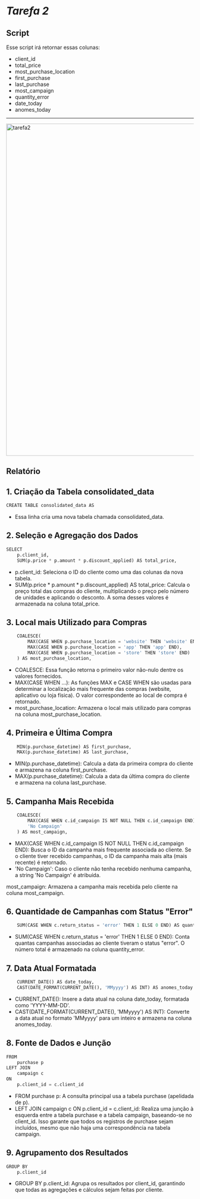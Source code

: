 # ***Tarefa 2***
## Script
Esse script irá retornar essas colunas:
- client_id
- total_price
- most_purchase_location
- first_purchase
- last_purchase
- most_campaign
- quantity_error
- date_today
- anomes_today
-----------------------------------------------------------------------------

<img width="890" alt="tarefa2" src="https://github.com/user-attachments/assets/ac970b9c-acdb-4459-8c7a-f4c911d2f64e">

## Relatório
## 1. Criação da Tabela consolidated_data
```python
CREATE TABLE consolidated_data AS
```
- Essa linha cria uma nova tabela chamada consolidated_data.
## 2. Seleção e Agregação dos Dados
```python
SELECT 
    p.client_id,
    SUM(p.price * p.amount * p.discount_applied) AS total_price,
```
- p.client_id: Seleciona o ID do cliente como uma das colunas da nova tabela.
- SUM(p.price * p.amount * p.discount_applied) AS total_price: Calcula o preço total das compras do cliente, multiplicando o preço pelo número de unidades e aplicando o desconto. A soma desses valores é armazenada na coluna total_price.

## 3. Local mais Utilizado para Compras
```python
    COALESCE(
        MAX(CASE WHEN p.purchase_location = 'website' THEN 'website' END),
        MAX(CASE WHEN p.purchase_location = 'app' THEN 'app' END),
        MAX(CASE WHEN p.purchase_location = 'store' THEN 'store' END)
    ) AS most_purchase_location,
```
- COALESCE: Essa função retorna o primeiro valor não-nulo dentre os valores fornecidos.
- MAX(CASE WHEN ...): As funções MAX e CASE WHEN são usadas para determinar a localização mais frequente das compras (website, aplicativo ou loja física). O valor correspondente ao local de compra é retornado.
- most_purchase_location: Armazena o local mais utilizado para compras na coluna most_purchase_location.

## 4. Primeira e Última Compra
```python
    MIN(p.purchase_datetime) AS first_purchase,
    MAX(p.purchase_datetime) AS last_purchase,
```
- MIN(p.purchase_datetime): Calcula a data da primeira compra do cliente e armazena na coluna first_purchase.
- MAX(p.purchase_datetime): Calcula a data da última compra do cliente e armazena na coluna last_purchase.

## 5. Campanha Mais Recebida
```python
    COALESCE(
        MAX(CASE WHEN c.id_campaign IS NOT NULL THEN c.id_campaign END),
        'No Campaign'
    ) AS most_campaign,
```
- MAX(CASE WHEN c.id_campaign IS NOT NULL THEN c.id_campaign END): Busca o ID da campanha mais frequente associada ao cliente. Se o cliente tiver recebido campanhas, o ID da campanha mais alta (mais recente) é retornado.
- 'No Campaign': Caso o cliente não tenha recebido nenhuma campanha, a string 'No Campaign' é atribuída.

most_campaign: Armazena a campanha mais recebida pelo cliente na coluna most_campaign.

## 6. Quantidade de Campanhas com Status "Error"
```python
    SUM(CASE WHEN c.return_status = 'error' THEN 1 ELSE 0 END) AS quantity_error,
```
- SUM(CASE WHEN c.return_status = 'error' THEN 1 ELSE 0 END): Conta quantas campanhas associadas ao cliente tiveram o status "error". O número total é armazenado na coluna quantity_error.

## 7. Data Atual Formatada
```python
    CURRENT_DATE() AS date_today,
    CAST(DATE_FORMAT(CURRENT_DATE(), 'MMyyyy') AS INT) AS anomes_today
```
- CURRENT_DATE(): Insere a data atual na coluna date_today, formatada como 'YYYY-MM-DD'.
- CAST(DATE_FORMAT(CURRENT_DATE(), 'MMyyyy') AS INT): Converte a data atual no formato 'MMyyyy' para um inteiro e armazena na coluna anomes_today.

## 8. Fonte de Dados e Junção
```python
FROM 
    purchase p
LEFT JOIN 
    campaign c
ON 
    p.client_id = c.client_id
```
- FROM purchase p: A consulta principal usa a tabela purchase (apelidada de p).
- LEFT JOIN campaign c ON p.client_id = c.client_id: Realiza uma junção à esquerda entre a tabela purchase e a tabela campaign, baseando-se no client_id. Isso garante que todos os registros de purchase sejam incluídos, mesmo que não haja uma correspondência na tabela campaign.

## 9. Agrupamento dos Resultados
```python
GROUP BY 
    p.client_id
```
- GROUP BY p.client_id: Agrupa os resultados por client_id, garantindo que todas as agregações e cálculos sejam feitas por cliente.
